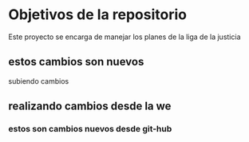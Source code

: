 # Objetivos de la repositorio

Este proyecto se encarga de manejar los planes de la liga de la justicia

## estos cambios son nuevos
subiendo cambios


## realizando cambios desde la we

### estos son cambios nuevos desde git-hub
